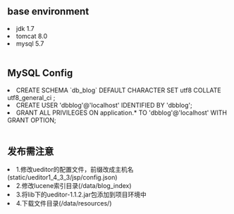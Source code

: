 <h2>base environment</h2>
<li>jdk 1.7</li>
<li>tomcat 8.0</li>
<li>mysql 5.7</li>

<br>

<h2>MySQL Config</h2>
<li>CREATE SCHEMA `db_blog` DEFAULT CHARACTER SET utf8 COLLATE utf8_general_ci ;</li>
<li>CREATE USER 'dbblog'@'localhost' IDENTIFIED BY 'dbblog';</li>
<li>GRANT ALL PRIVILEGES ON application.* TO 'dbblog'@'localhost' WITH GRANT OPTION;</li>

<br>

<h2>发布需注意</h2>
<li>1.修改ueditor的配置文件，前缀改成主机名(static/ueditor1_4_3_3/jsp/config.json)</li>
<li>2.修改lucene索引目录(/data/blog_index)</li>
<li>3.将lib下的ueditor-1.1.2.jar包添加到项目环境中</li>
<li>4.下载文件目录(/data/resources/)</li>